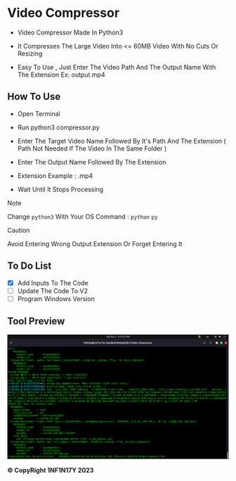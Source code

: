# Video Compressor

- Video Compressor Made In Python3

- It Compresses The Large Video Into &lt;= 60MB Video With No Cuts Or Resizing

- Easy To Use , Just Enter The Video Path And The Output Name With The Extension Ex: output.mp4

## How To Use

- Open Terminal

- Run python3 compressor.py

- Enter The Target Video Name Followed By It's Path And The Extension ( Path Not Needed If The Video In The Same Folder )

- Enter The Output Name Followed By The Extension

- Extension Example : .mp4

- Wait Until It Stops Processing
> [!NOTE]
> Change `python3` With Your OS Command : `python` `py`

> [!CAUTION]
> Avoid Entering Wrong Output Extension Or Forget Entering It

## To Do List

- [x] Add Inputs To The Code
- [ ] Update The Code To V2
- [ ] Program Windows Version

## Tool Preview

![alt text](https://github.com/Dark1NF1N17Y/Video-Compressor/blob/main/Tool.png?raw=true)

**&copy; CopyRight 1NF1N17Y 2023**

